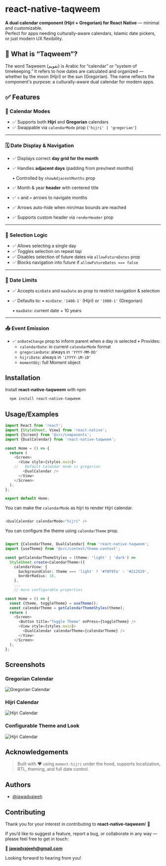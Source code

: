 # react-native-taqweem

**A dual calendar component (Hijri + Gregorian) for React Native** — minimal and customizable.  
Perfect for apps needing culturally-aware calendars, Islamic date pickers, or just modern UX flexibility.

## 🕌 What is “Taqweem”?
The word Taqweem (تقويم) is Arabic for “calendar” or “system of timekeeping.”
It refers to how dates are calculated and organized — whether by the moon (Hijri) or the sun (Gregorian).
The name reflects the component's purpose: a culturally-aware dual calendar for modern apps.

## ✅ **Features**

### 📆 Calendar Modes

- ✅ Supports both **Hijri** and **Gregorian** calendars
- ✅ Swappable via `calendarMode` prop (`'hijri' | 'gregorian'`)

---

### 🗓 Date Display & Navigation

- ✅ Displays correct **day grid for the month**
- ✅ Handles **adjacent days** (padding from prev/next months)
    
    • Controlled by `showAdjacentMonths` prop
    
- ✅ Month & year **header** with centered title
- ✅ `<` and `>` arrows to navigate months
- ✅ Arrows auto-hide when min/max bounds are reached
- ✅ Supports custom header via `renderHeader` prop

---

### 📍 Selection Logic

- ✅ Allows selecting a single day
- ✅ Toggles selection on repeat tap
- ✅ Disables selection of future dates via `allowFutureDates` prop
- ✅ Blocks navigation into future if `allowFutureDates === false`

---

### 🔢 Date Limits

- ✅ Accepts `minDate` and `maxDate` as prop to restrict navigation & selection
- ✅ Defaults to:
• `minDate`: `'1400-1'` (Hijri) or `'1900-1'` (Gregorian)
    
    • `maxDate`: current date + 10 years
    

---

### 📤 Event Emission

- ✅ `onDateChange` prop to inform parent when a day is selected
• Provides:
    - `calendarDate`: in current `calendarMode` format
    - `gregorianDate`: always in `'YYYY-MM-DD'`
    - `hijriDate`: always in `'iYYYY-iM-iD'`
    - `momentObj`: full Moment object


## Installation

Install **react-native-taqweem** with npm

```bash
  npm install react-native-taqweem
```
    
## Usage/Examples

```typescript
import React from 'react';
import {StyleSheet, View} from 'react-native';
import {Screen} from '@src/components';
import {DualCalendar} from 'react-native-taqweem';

const Home = () => {
  return (
    <Screen>
      <View style={styles.main}>
    //   Default calendar mode is gregorian
        <DualCalendar />
      </View>
    </Screen>
  );
};

export default Home;
```

You can make the `calendarMode` as hijri to render Hijri calendar. 

```typescript

<DualCalendar calendarMode="hijri" />


```

You can configure the theme using `calendarTheme` prop.

```typescript

import {CalendarTheme, DualCalendar} from 'react-native-taqweem';
import {useTheme} from '@src/context/theme-context';

const getCalendarThemeStyles = (theme: 'light' | 'dark') =>
  StyleSheet.create<CalendarTheme>({
    calendarView: {
      backgroundColor: theme === 'light' ? '#f8f9fa' : '#212529',
      borderRadius: 16,
    },
	...
	// more configurable properties

const Home = () => {
  const {theme, toggleTheme} = useTheme();
  const calendarTheme = getCalendarThemeStyles(theme);
  return (
    <Screen>
      <Button title="Toggle Theme" onPress={toggleTheme} />
      <View style={styles.main}>
        <DualCalendar calendarTheme={calendarTheme} />
      </View>
    </Screen>
  );
};

```


## Screenshots

### Gregorian Calendar

![Gregorian Calendar](./assets/calendar_mode_gregorian.png)

### Hijri Calendar

![Hijri Calendar](./assets/calendar_mode_hijri.png)

### Configurable Theme and Look

![Hijri Calendar](./assets/calendar-theme.gif)


## Acknowledgements

> Built with ❤️ using `moment-hijri` under the hood, supports localization, RTL, theming, and full date control.


## Authors

- [@jawadvajeeh](https://www.github.com/jawadvajeeh)


## Contributing


Thank you for your interest in contributing to **react-native-taqweem**! 🙌

If you’d like to suggest a feature, report a bug, or collaborate in any way —  
please feel free to get in touch:

📩 **jawadvajeeh@gmail.com**

Looking forward to hearing from you!



